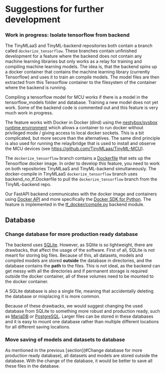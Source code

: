 # Suggestions for further development

### Work in progress: Isolate tensorflow from backend

The TinyMLaaS and TinyML-backend repositories both contain a branch called ```dockerize_tensorflow```. These branches contain unfinished development for a feature where the backend does not contain any machine learning libraries but only works as a relay for training and compiling machine learning models. The idea is, that the backend spins up a docker container that contains the machine learning library (currently Tensorflow) and uses it to train an compile models. The model files are then extracted from this Tensorflow container to the filesystem of the container where the backend is running. 

Compiling a tensorflow model for MCU works if there is a model in the tensorflow_models folder and database. Training a new model does not yet work. Some of the backend code is commented out and this feature is very much work in progress. 

The feature works with Docker in Docker (dind) using the [nestybox/sysbox runtime environment](https://github.com/nestybox/sysbox) which allows a container to run docker without privileged mode / giving access to local docker sockets. This is a bit complicated, but more secure than the alternatives. The same dind principle is also used for running the relay/bridge that is used to install and observe the MCU devices (see https://github.com/TinyMLaas/TinyML-MCU).

The ```dockerize_tensorflow``` branch contains a [Dockerfile](https://github.com/TinyMLaas/TinyMLaaS/blob/dockerize_tensorflow/backend_no_tf.Dockerfile) that sets up the Tensorflow docker image. In order to develop this feature, you need to work on both repositories TinyMLaaS and TinyML-backend simultaneously. The docker-compile in TinyMLaaS ```dockerize_tensorflow``` branch uses backend_no_tf.Dockerfile to pull the ```dockerize_tensorflow``` branch from the TinyML-backend repo.

Our FastAPI backend communicates with the docker image and containers using [Docker API](https://docs.docker.com/engine/api/) and more specifically the [Docker SDK for Python](https://docker-py.readthedocs.io/en/stable/index.html). The feature is implemented in the [tf_docker/compile.py](https://github.com/TinyMLaas/TinyML-backend/blob/dockerize_tensorflow/tf_docker/compile.py) backend module.

## Database

### Change database for more production ready database

The backend uses [SQLite](https://www.sqlite.org/index.html). However, as SQlite is so lightweight, there are drawbacks, that affect the usage of the software. First of all, SQLite is not meant for storing big files. Because of this, all datasets, models and compiled models are stored **outside** the database in directories, and the database contains the **path** to the files. This is not ideal, as the backend can get messy with all the directories and if permanent storage is required outside the docker container, all of these volumes need to be mounted to the docker container.

A SQLite database is also a single file, meaning that accidentally deleting the database or misplacing it is more common.

Because of these drawbacks, we would suggest changing the used database from SQLite to something more robust and production ready, such as [MariaDB](https://mariadb.org/) or [PostgreSQL](https://www.postgresql.org/). Larger files can be stored in these databases and it is easy to mount one database rather than multiple different locations for all different saving locations.

### Move saving of models and datasets to database

As mentioned in the previous [section](#Change database for more production ready database), all datasets and models are stored outside the database. With the change of the database, it would be better to save all these files in the database.



